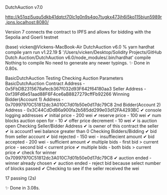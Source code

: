 DutchAuction v7.0

http://k51qzi5uqu5dkb41dqtct70lc1g0n9s4qo7tugkx473jh6i5ko115bjun5989r.ipns.localhost:8080/

Version 7 connects the contract to IPFS and allows for bidding with the Sepolia and Goerli testnet

(base) vicken@Vickens-MacBook-Air DutchAuction v6.0 % yarn hardhat compile
yarn run v1.22.19
$ '/Users/vicken/Desktop/Solidity Projects/GitHub Dutch Auction/DutchAuction v6.0/node_modules/.bin/hardhat' compile
Nothing to compile
No need to generate any newer typings.
✨ Done in 0.80s.

BasicDutchAuction Testing
Checking Auction Parameters
BasicDutchAuction Contract Address - 0x5FbDB2315678afecb367f032d93F642f64180aa3
Seller Address - 0xf39Fd6e51aad88F6F4ce6aB8827279cffFb92266
Winning Bidder(Account 1) Address - 0x70997970C51812dc3A010C7d01b50e0d17dc79C8
2nd Bidder(Account 2) Address - 0x3C44CdDdB6a900fa2b585dd299e03d12FA4293BC
✔ console logging addresses
✔ initial price - 200 wei
✔ reserve price - 100 wei
✔ num blocks auction open for - 10
✔ offer price decrement - 10 wei
✔ is auction open
Checking Seller/Bidder Address
✔ is owner of this contract the seller
✔ is account1 wei balance greater than 0
Checking Bidders/Bidding
✔ bid from seller account
✔ bid rejected - 150 wei - insuffiecient amount
✔ bid accepted - 200 wei - sufficient amount
✔ multiple bids - first bid > current price - second bid < current price
✔ multiple bids - both bids > current price
✔ check for winner
0x70997970C51812dc3A010C7d01b50e0d17dc79C8
✔ auction ended - winner already chosen
✔ auction ended - reject bid because select number of blocks passed
✔ Checking to see if the seller received the wei

17 passing (2s)

✨ Done in 3.08s.
